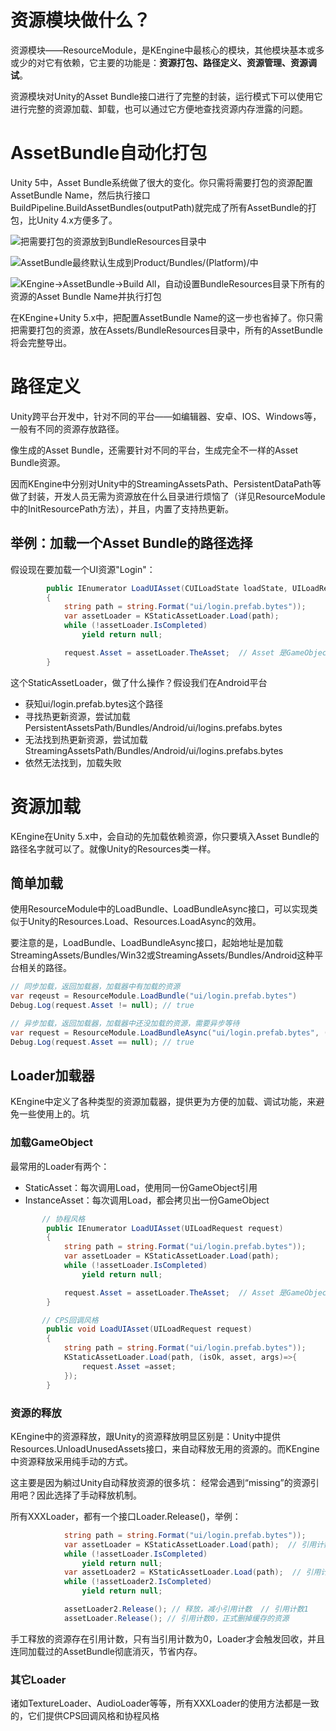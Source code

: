 # 资源模块做什么？

资源模块——ResourceModule，是KEngine中最核心的模块，其他模块基本或多或少的对它有依赖，它主要的功能是：**资源打包、路径定义、资源管理、资源调试**。

资源模块对Unity的Asset Bundle接口进行了完整的封装，运行模式下可以使用它进行完整的资源加载、卸载，也可以通过它方便地查找资源内存泄露的问题。

# AssetBundle自动化打包

Unity 5中，Asset Bundle系统做了很大的变化。你只需将需要打包的资源配置AssetBundle Name，然后执行接口BuildPipeline.BuildAssetBundles(outputPath)就完成了所有AssetBundle的打包，比Unity 4.x方便多了。

![把需要打包的资源放到BundleResources目录中](http://upload-images.jianshu.io/upload_images/1835687-f321afec78c28857.png?imageMogr2/auto-orient/strip%7CimageView2/2/w/1240)

![AssetBundle最终默认生成到Product/Bundles/(Platform)/中](http://upload-images.jianshu.io/upload_images/1835687-3dc5b149ffbe865a.png?imageMogr2/auto-orient/strip%7CimageView2/2/w/1240)

![KEngine->AssetBundle->Build All，自动设置BundleResources目录下所有的资源的Asset Bundle Name并执行打包](http://upload-images.jianshu.io/upload_images/1835687-017b666adb7a1b54.png?imageMogr2/auto-orient/strip%7CimageView2/2/w/1240)

在KEngine+Unity 5.x中，把配置AssetBundle Name的这一步也省掉了。你只需把需要打包的资源，放在Assets/BundleResources目录中，所有的AssetBundle将会完整导出。


# 路径定义

Unity跨平台开发中，针对不同的平台——如编辑器、安卓、IOS、Windows等，一般有不同的资源存放路径。

像生成的Asset Bundle，还需要针对不同的平台，生成完全不一样的Asset Bundle资源。

因而KEngine中分别对Unity中的StreamingAssetsPath、PersistentDataPath等做了封装，开发人员无需为资源放在什么目录进行烦恼了（详见ResourceModule中的InitResourcePath方法），并且，内置了支持热更新。

## 举例：加载一个Asset Bundle的路径选择

假设现在要加载一个UI资源"Login"：
```csharp
        public IEnumerator LoadUIAsset(CUILoadState loadState, UILoadRequest request)
        {
            string path = string.Format("ui/login.prefab.bytes"));
            var assetLoader = KStaticAssetLoader.Load(path);
            while (!assetLoader.IsCompleted)
                yield return null;

            request.Asset = assetLoader.TheAsset;  // Asset 是GameObject
        }
```

这个StaticAssetLoader，做了什么操作？假设我们在Android平台
- 获知ui/login.prefab.bytes这个路径
- 寻找热更新资源，尝试加载PersistentAssetsPath/Bundles/Android/ui/logins.prefabs.bytes
- 无法找到热更新资源，尝试加载StreamingAssetsPath/Bundles/Android/ui/logins.prefabs.bytes
- 依然无法找到，加载失败





# 资源加载

KEngine在Unity 5.x中，会自动的先加载依赖资源，你只要填入Asset Bundle的路径名字就可以了。就像Unity的Resources类一样。


## 简单加载
使用ResourceModule中的LoadBundle、LoadBundleAsync接口，可以实现类似于Unity的Resources.Load、Resources.LoadAsync的效用。


要注意的是，LoadBundle、LoadBundleAsync接口，起始地址是加载StreamingAssets/Bundles/Win32或StreamingAssets/Bundles/Android这种平台相关的路径。

```csharp
// 同步加载，返回加载器，加载器中有加载的资源
var reqeust = ResourceModule.LoadBundle("ui/login.prefab.bytes")
Debug.Log(request.Asset != null); // true

// 异步加载，返回加载器，加载器中还没加载的资源，需要异步等待
var request = ResourceModule.LoadBundleAsync("ui/login.prefab.bytes", (isOk, asset, args)=>{});
Debug.Log(request.Asset == null); // true
```

## Loader加载器

KEngine中定义了各种类型的资源加载器，提供更为方便的加载、调试功能，来避免一些使用上的。坑

### 加载GameObject

最常用的Loader有两个：
- StaticAsset：每次调用Load，使用同一份GameObject引用
- InstanceAsset：每次调用Load，都会拷贝出一份GameObject

```csharp
       // 协程风格
        public IEnumerator LoadUIAsset(UILoadRequest request)
        {
            string path = string.Format("ui/login.prefab.bytes"));
            var assetLoader = KStaticAssetLoader.Load(path);
            while (!assetLoader.IsCompleted)
                yield return null;

            request.Asset = assetLoader.TheAsset;  // Asset 是GameObject
        }
```
```csharp
       // CPS回调风格
        public void LoadUIAsset(UILoadRequest request)
        {
            string path = string.Format("ui/login.prefab.bytes"));
            KStaticAssetLoader.Load(path, (isOk, asset, args)=>{
                request.Asset =asset;
            });
        }
```

### 资源的释放

KEngine中的资源释放，跟Unity的资源释放明显区别是：Unity中提供Resources.UnloadUnusedAssets接口，来自动释放无用的资源的。而KEngine中资源释放采用纯手动的方式。  

这主要是因为躺过Unity自动释放资源的很多坑： 经常会遇到“missing”的资源引用吧？因此选择了手动释放机制。

所有XXXLoader，都有一个接口Loader.Release()，举例：
```csharp
            string path = string.Format("ui/login.prefab.bytes"));
            var assetLoader = KStaticAssetLoader.Load(path);  // 引用计数1
            while (!assetLoader.IsCompleted)
                yield return null;
            var assetLoader2 = KStaticAssetLoader.Load(path);  // 引用计数2
            while (!assetLoader2.IsCompleted)
                yield return null;

            assetLoader2.Release(); // 释放，减小引用计数  // 引用计数1
            assetLoader.Release(); // 引用计数0，正式删掉缓存的资源
```

手工释放的资源存在引用计数，只有当引用计数为0，Loader才会触发回收，并且连同加载过的AssetBundle彻底消灭，节省内存。

###  其它Loader

诸如TextureLoader、AudioLoader等等，所有XXXLoader的使用方法都是一致的，它们提供CPS回调风格和协程风格
